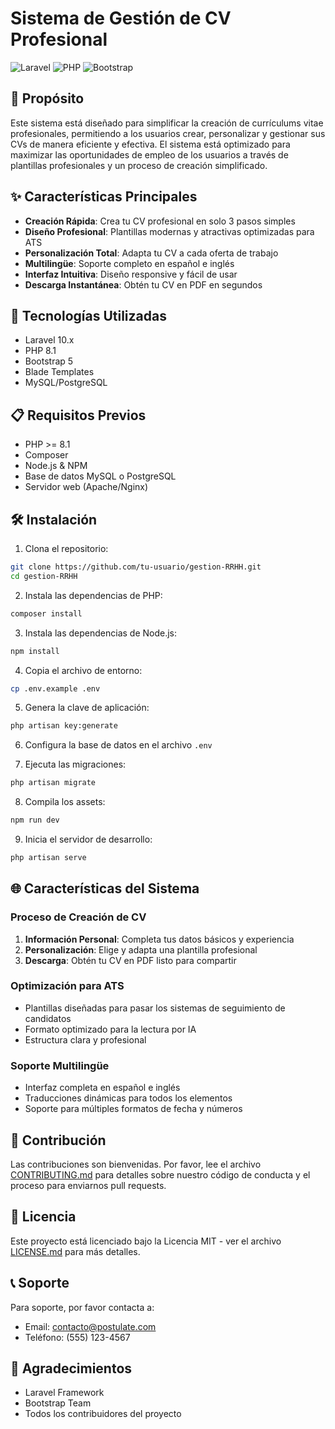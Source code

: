 # Sistema de Gestión de CV Profesional

![Laravel](https://img.shields.io/badge/Laravel-10.x-FF2D20?style=flat-square&logo=laravel)
![PHP](https://img.shields.io/badge/PHP-8.1-777BB4?style=flat-square&logo=php)
![Bootstrap](https://img.shields.io/badge/Bootstrap-5.x-7952B3?style=flat-square&logo=bootstrap)

## 🎯 Propósito

Este sistema está diseñado para simplificar la creación de currículums vitae profesionales, permitiendo a los usuarios crear, personalizar y gestionar sus CVs de manera eficiente y efectiva. El sistema está optimizado para maximizar las oportunidades de empleo de los usuarios a través de plantillas profesionales y un proceso de creación simplificado.

## ✨ Características Principales

- **Creación Rápida**: Crea tu CV profesional en solo 3 pasos simples
- **Diseño Profesional**: Plantillas modernas y atractivas optimizadas para ATS
- **Personalización Total**: Adapta tu CV a cada oferta de trabajo
- **Multilingüe**: Soporte completo en español e inglés
- **Interfaz Intuitiva**: Diseño responsive y fácil de usar
- **Descarga Instantánea**: Obtén tu CV en PDF en segundos

## 🚀 Tecnologías Utilizadas

- Laravel 10.x
- PHP 8.1
- Bootstrap 5
- Blade Templates
- MySQL/PostgreSQL

## 📋 Requisitos Previos

- PHP >= 8.1
- Composer
- Node.js & NPM
- Base de datos MySQL o PostgreSQL
- Servidor web (Apache/Nginx)

## 🛠️ Instalación

1. Clona el repositorio:
```bash
git clone https://github.com/tu-usuario/gestion-RRHH.git
cd gestion-RRHH
```

2. Instala las dependencias de PHP:
```bash
composer install
```

3. Instala las dependencias de Node.js:
```bash
npm install
```

4. Copia el archivo de entorno:
```bash
cp .env.example .env
```

5. Genera la clave de aplicación:
```bash
php artisan key:generate
```

6. Configura la base de datos en el archivo `.env`

7. Ejecuta las migraciones:
```bash
php artisan migrate
```

8. Compila los assets:
```bash
npm run dev
```

9. Inicia el servidor de desarrollo:
```bash
php artisan serve
```

## 🌐 Características del Sistema

### Proceso de Creación de CV
1. **Información Personal**: Completa tus datos básicos y experiencia
2. **Personalización**: Elige y adapta una plantilla profesional
3. **Descarga**: Obtén tu CV en PDF listo para compartir

### Optimización para ATS
- Plantillas diseñadas para pasar los sistemas de seguimiento de candidatos
- Formato optimizado para la lectura por IA
- Estructura clara y profesional

### Soporte Multilingüe
- Interfaz completa en español e inglés
- Traducciones dinámicas para todos los elementos
- Soporte para múltiples formatos de fecha y números

## 🤝 Contribución

Las contribuciones son bienvenidas. Por favor, lee el archivo [CONTRIBUTING.md](CONTRIBUTING.md) para detalles sobre nuestro código de conducta y el proceso para enviarnos pull requests.

## 📄 Licencia

Este proyecto está licenciado bajo la Licencia MIT - ver el archivo [LICENSE.md](LICENSE.md) para más detalles.

## 📞 Soporte

Para soporte, por favor contacta a:
- Email: contacto@postulate.com
- Teléfono: (555) 123-4567

## 🙏 Agradecimientos

- Laravel Framework
- Bootstrap Team
- Todos los contribuidores del proyecto

